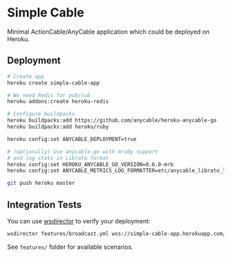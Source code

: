 # Simple Cable

Minimal ActionCable/AnyCable application which could be deployed on Heroku.

## Deployment

```sh
# Create app
heroku create simple-cable-app

# We need Redis for pub/sub
heroku addons:create heroku-redis

# Configure buildpacks
heroku buildpacks:add https://github.com/anycable/heroku-anycable-go
heroku buildpacks:add heroku/ruby

heroku config:set ANYCABLE_DEPLOYMENT=true

# (optionally) Use anycable-go with mruby support
# and log stats in Librato format
heroku config:set HEROKU_ANYCABLE_GO_VERSION=0.6.0-mrb
heroku config:set ANYCABLE_METRICS_LOG_FORMATTER=etc/anycable_librato_logger.rb

git push heroku master
```

## Integration Tests

You can use [wsdirector](https://github.com/palkan/wsdirector) to verify your deployment:

```sh
wsdirector features/broadcast.yml wss://simple-cable-app.herokuapp.com/cable -s 10
```

See `features/` folder for available scenarios.
